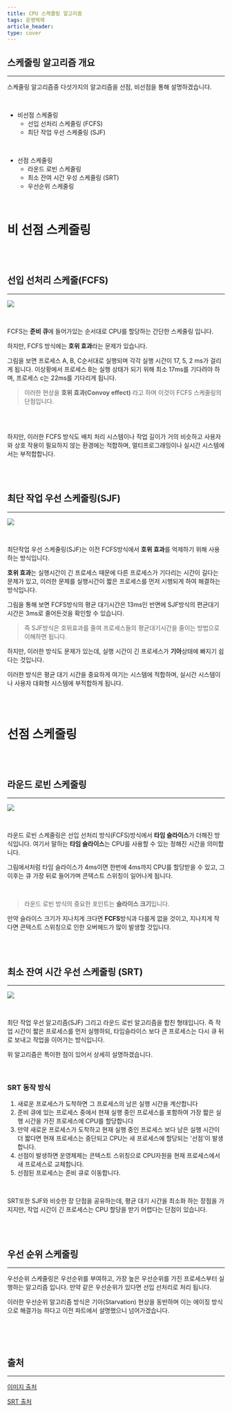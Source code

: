 ```yaml
---
title: CPU 스케줄링 알고리즘
tags: 운영체제
article_header:
type: cover
---
```


## 스케줄링 알고리즘 개요

---

스케줄링 알고리즘중 다섯가지의 알고리즘을 선점, 비선점을 통해 설명하겠습니다.

<br>

- 비선점 스케줄링
  - 선입 선처리 스케줄링 (FCFS)
  - 최단 작업 우선 스케줄링 (SJF)

<br>

- 선점 스케줄링
  - 라운드 로빈 스케줄링
  - 최소 잔여 시간 우성 스케줄링 (SRT)
  - 우선순위 스케줄링

<br>

# 비 선점 스케줄링

<br>
<br>

## 선입 선처리 스케줄(FCFS)

---

![](https://raw.githubusercontent.com/jickDo/picture/master/OS/study/cp3/14/fcfs.png)

<br>

FCFS는 **준비 큐**에 들어가있는 순서대로 CPU를 할당하는 간단한 스케줄링 입니다.

하지만, FCFS 방식에는 **호위 효과**라는 문제가 있습니다.

그림을 보면 프로세스 A, B, C순서대로 실행되며 각각 실행 시간이 17, 5, 2 ms가 걸리게 됩니다.
이상황에서 프로세스 B는 실행 상태가 되기 위해 최소 17ms를 기다려야 하며, 프로세스 c는 22ms를 기다리게 됩니다.

> 이러한 현상을 **호위 효과(Convoy effect)** 라고 하며 이것이 FCFS 스케줄링의 단점입니다.

<br>
<br>

하지만, 이러한 FCFS 방식도 배치 처리 시스템이나 작업 길이가 거의 비슷하고 사용자와 상호 작용이 필요하지 않는 환경에는
적합하며, 멀티프로그래밍이나 실시간 시스템에서는 부적합합니다.

<br>
<br>

## 최단 작업 우선 스케줄링(SJF)

---

![](https://raw.githubusercontent.com/jickDo/picture/master/OS/study/cp3/14/sjf.png)

<br>

최단작업 우선 스케줄링(SJF)는 이전 FCFS방식에서 **호위 효과**를 억제하기 위해 사용하는 방식입니다.

**호위 효과**는 실행시간이 긴 프로세스 때문에 다른 프로세스가 기다리는 시간이 길다는 문제가 있고,
이러한 문제를 실행시간이 짧은 프로세스를 먼저 시행되게 하여 해결하는 방식입니다.

그림을 통해 보면 FCFS방식의 평균 대기시간은 13ms인 반면에 SJF방식의 편균대기 시간은 3ms로 줄어든것을
확인할 수 있습니다.

> 즉 SJF방식은 호위효과를 줄여 프로세스들의 평균대기시간을 줄이는 방법으로 이해하면 됩니다.

하지만, 이러한 방식도 문제가 있는데, 실행 시간이 긴 프로세스가 **기아**상태에 빠지기 쉽다는 것입니다.

이러한 방식은 평균 대기 시간을 중요하게 여기는 시스템에 적합하며, 실시간 시스템이나 사용자 대화형 시스템에 부적합하게 됩니다.

<br>
<br>

#  선점 스케줄링

<br>
<br>

## 라운드 로빈 스케줄링

---

![](https://raw.githubusercontent.com/jickDo/picture/master/OS/study/cp3/14/round_robin.png)

<br>

라운드 로빈 스케줄링은 선입 선처리 방식(FCFS)방식에서 **타임 슬라이스**가 더해진 방식입니다.
여기서 말하는 **타임 슬라이스**는 CPU를 사용할 수 있는 정해진 시간을 의미합니다.

그림에서처럼 타임 슬라이스가 4ms이면 한번에 4ms까지 CPU를 할당받을 수 있고, 그 이후는 큐 가장 뒤로 들어가며
콘텍스트 스위칭이 일어나게 됩니다.

<br>

> 라운드 로빈 방식의 중요한 포인트는 **슬라이스 크기**입니다.

만약 슬라이스 크기가 지나치게 크다면 **FCFS**방식과 다를게 없을 것이고, 지나치게 작다면 콘텍스트 스위칭으로 인한
오버헤드가 많이 발생할 것입니다.

<br>
<br>

## 최소 잔여 시간 우선 스케줄링 (SRT)

---

![](https://raw.githubusercontent.com/jickDo/picture/master/OS/study/cp3/14/srt.png)

<br>

최단 작업 우선 알고리즘(SJF) 그리고 라운드 로빈 알고리즘을 합친 형태입니다.
즉 작업 시간이 짧은 프로세스를 먼저 실행하되, 타임슬라이스 보다 큰 프로세스는 다시 큐 뒤로 보내고 작업을 이어가는 방식입니다.

위 알고리즘은 특이한 점이 있어서 상세히 설명하겠습니다.

<br>

### SRT 동작 방식

1. 새로운 프로세스가 도착하면 그 프로세스의 남은 실행 시간을 계산합니다
2. 준비 큐에 있는 프로세스 중에서 현재 실행 중인 프로세스를 포함하여 가장 짧은 실행 시간을 가진 프로세스에 CPU를 할당합니다
3. 만약 새로운 프로세스가 도착하고 현재 실행 중인 프로세스 보다 남은 실행 시간이 더 짧다면 현재 프로세스는 중단되고 CPU는 새 프로세스에 할당되는 '선점'이 발생합니다.
4. 선점이 발생하면 운영체제는 콘텍스트 스위칭으로 CPU자원을 현재 프로세스에서 새 프로세스로 교체합니다.
5. 선점된 프로세스는 준비 큐로 이동합니다.

<br>

SRT또한 SJF와 비슷한 장 단점을 공유하는데, 평균 대기 시간을 최소화 하는 장점을 가지지만, 작업 시간이 긴
프로세스는 CPU 할당을 받기 어렵다는 단점이 있습니다.

<br>
<br>

## 우선 순위 스케줄링

---

우선순위 스케줄링은 우선순위를 부여하고, 가장 높은 우선순위를 가진 프로세스부터 실행하는 알고리즘 입니다.
만약 같은 우선순위가 있다면 선입 선처리로 처리 됩니다.

이러한 우선순위 알고리즘 방식은 기아(Starvation) 현상을 동반하며 이는 에이징 방식으로 해결가능 하다고 이전 파트에서 설명했으니
넘어가겠습니다.


<br>
<br>
<br>

## 출처

---

[이미지 출처](https://www.inflearn.com/course/%ED%98%BC%EC%9E%90-%EA%B3%B5%EB%B6%80%ED%95%98%EB%8A%94-%EC%BB%B4%ED%93%A8%ED%84%B0%EA%B5%AC%EC%A1%B0-%EC%9A%B4%EC%98%81%EC%B2%B4%EC%A0%9C/dashboard)

[SRT 출처](https://devshovelinglife.tistory.com/977)



